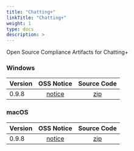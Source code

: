 ```yaml
---
title: "Chatting+"
linkTitle: "Chatting+"
weight: 1
type: docs
description: >
---
```


Open Source Compliance Artifacts for Chatting+

### Windows

| Version | OSS Notice | Source Code |
|---|:---:|:---:|
| 0.9.8 | [notice](https://opensource.sktelecom.com/compliance_artifacts/chattingplus/windows/0.9.8/Chattingplus_windows_0.9.8_OSS_Notice.html)  | [zip](https://opensource.sktelecom.com/compliance_artifacts/chattingplus/windows/0.9.8/chattingplus_opensouurce.zip) |

### macOS

| Version | OSS Notice | Source Code |
|---|:---:|:---:|
| 0.9.8 | [notice](https://opensource.sktelecom.com/compliance_artifacts/chattingplus/macos/0.9.8/Chattingplus_MAC_0.9.8_OSS_Notice.html)  | [zip](https://opensource.sktelecom.com/compliance_artifacts/chattingplus/macos/0.9.8/chattingplus_opensouurce.zip) |